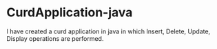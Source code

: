 # CurdApplication-java
I have created a curd application in java in which Insert, Delete, Update, Display operations are performed.
